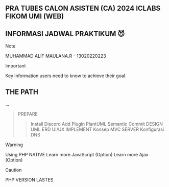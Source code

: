 ## PRA TUBES CALON ASISTEN (CA) 2024 ICLABS FIKOM UMI (WEB)

## INFORMASI JADWAL PRAKTIKUM :smiling_imp:
> [!NOTE]
> MUHAMMAD ALIF MAULANA.R - 13020220223


> [!IMPORTANT]
> Key information users need to know to achieve their goal.

## THE PATH
...
> PREPARE
>> Install Discord
>> Add Plugin PlantUML
>> Semantic Commit
> DESIGN
>> UML
>> ERD
>> UI/UX
> IMPLEMENT
>> Konsep MVC
> SERVER
>> Konfigurasi 
>> DNS

> [!WARNING]
> Using PHP NATIVE
> Learn more JavaScript (Option)
> Learn more Ajax (Option)



> [!CAUTION]
> PHP VERSION LASTES
